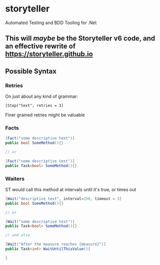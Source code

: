 # storyteller
Automated Testing and BDD Tooling for .Net

## This will *maybe* be the Storyteller v6 code, and an effective rewrite of https://storyteller.github.io




## Possible Syntax

### Retries

On just about any kind of grammar:

```
[Step("text", retries = 3]
```

Finer grained retries might be valuable


### Facts

```csharp
[Fact("some descriptive text")]
public bool SomeMethod(){}

// or

[Fact("some descriptive text")]
public Task<bool> SomeMethod(){}

```

### Waiters

ST would call this method at intervals until it's true, or times out

```csharp
[Wait("descriptive text", interval=250, timeout = 3]
public bool SomeMethod(){}

// or

[Wait("some descriptive text")]
public Task<bool> SomeMethod(){}

// and also

[Wait("After the measure reaches {measure}")]
public Task<int> WaitUntilThisValue(){

}

```

